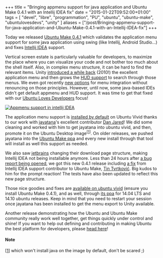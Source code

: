 +++
title = "Bringing appmenu support for java application and Ubuntu Make 0.4.1 with an Intellij IDEA fix"
date = "2015-01-22T09:52:00+01:00"
tags = [ "devel", "libre", "programmation", "PU", "ubuntu", "ubuntu-make", "ubuntulovesdevs", "unity" ]
aliases = ["/post/Bringing-appmenu-support-for-java-application-and-Ubuntu-Make-0.4.1-with-an-Intellij-IDEA-fix"]
+++
    <p>Today we released <a href="https://github.com/ubuntu/ubuntu-make/commit/17d8acbaf596de07d913db322dcecbd719faf4b8">Ubuntu Make 0.4.1</a> which validates the application menu support for some java application using swing (like Intellij, Android Studio…) and fixes <a href="https://www.jetbrains.com/idea/">Intellij IDEA</a> support.</p>


<p>Vertical screen estate is particularly valuable for developers, to maximize the place where you can visualize your code and not bother too much about the shell itself. Also, in complex menu structure, it can be hard to find the relevant items. Unity <a href="http://design.canonical.com/2010/05/menu-bar/">introduced a while back</a> (2010!) the excellent application menu and then grows the <a href="http://www.markshuttleworth.com/archives/939">HUD support</a> to search through those menus. We even got recently <a href="http://arstechnica.com/information-technology/2014/02/ubuntu-desktop-moving-application-menus-back-into-application-windows/">new options</a> for menu integration without renouncing on those principles. However, until now, some java-based IDEs didn't get default appmenu and HUD support. It was time to get that fixed with our <a href="/post/Ubuntu-loves-Developers">Ubuntu Loves Developers</a> focus!</p>


<p><a href="/public/ubuntu/uld/jayatana.png" title="Appmenu support in intellij IDEA"><img src="/public/ubuntu/uld/.jayatana_m.jpg" alt="Appmenu support in intellij IDEA" style="display:block; margin:0 auto;" title="Appmenu support in intellij IDEA, janv. 2015" /></a></p>


<p>The application menu support is <a href="https://launchpad.net/ubuntu/+source/indicator-appmenu/13.01.0+15.04.20150114-0ubuntu1">installed by default</a> on Ubuntu Vivid thanks to our work with <a href="http://www.webupd8.org/2014/02/get-unity-global-menu-hud-support-for.html">jayatana</a>'s excellent contributor <a href="https://launchpad.net/~danjaredg">Dan Jared</a>! We did some cleaning and worked with him to get jayatana into ubuntu vivid, and then, promote it on the Ubuntu Desktop image<sup>[<a href="#pnote-205-1" id="rev-pnote-205-1">1</a>]</sup>. On older releases, we pushed jayatana into the <a href="https://launchpad.net/~ubuntu-desktop/+archive/ubuntu/ubuntu-make">Ubuntu Make ppa</a> and every new install through that tool will install as well this support as needed.<p>


<p>We also saw <a href="https://www.jetbrains.com/">jetbrains</a> changing their download page structure, making Intellij IDEA not being installable anymore. Less than 24 hours after <a href="https://github.com/ubuntu/ubuntu-make/issues/67">a bug report being opened</a>, we got this new 0.4.1 release including <a href="https://github.com/ubuntu/ubuntu-make/pull/68">a fix</a> from Intellij IDEA support contributor to Ubuntu Make, <a href="https://github.com/Tinche">Tin Tvrtković</a>. Big kudos to him for the prompt reaction! The tests have also been updated to reflect this new page structure.</p>


<p>Those nice goodies and fixes are <a href="https://launchpad.net/ubuntu/+source/ubuntu-make/0.4.1">available on ubuntu vivid</a> (ensure you install Ubuntu Make 0.4.1), and as well, through <a href="/post/">its ppa</a> for 14.04 LTS and 14.10 ubuntu releases. Keep in mind that you need to restart your session once jayatana has been installed to get the menu export to Unity available.</p>


<p>Another release demonstrating how the Ubuntu and Ubuntu Make community really work well together, get things quickly under control and shine! If you want to help out defining and contributing in making Ubuntu the best platform for developers, please <a href="/post/How-to-help-on-Ubuntu-Developer-Tools-Center">head here</a>!</p>
<div class="footnotes"><h4 class="footnotes-title">Note</h4>
<p>[<a href="#rev-pnote-205-1" id="pnote-205-1">1</a>] which won't install java on the image by default, don't be scared ;)</p><div>
